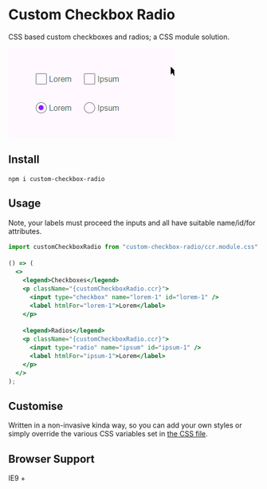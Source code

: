 # Custom Checkbox Radio

CSS based custom checkboxes and radios; a CSS module solution.

![Swanky](posterity/custom-checkbox-radio.gif)

## Install

    npm i custom-checkbox-radio

## Usage

Note, your labels must proceed the inputs and all have suitable name/id/for attributes.

```jsx
import customCheckboxRadio from "custom-checkbox-radio/ccr.module.css";

() => (
  <>
    <legend>Checkboxes</legend>
    <p className="{customCheckboxRadio.ccr}">
      <input type="checkbox" name="lorem-1" id="lorem-1" />
      <label htmlFor="lorem-1">Lorem</label>
    </p>

    <legend>Radios</legend>
    <p className="{customCheckboxRadio.ccr}">
      <input type="radio" name="ipsum" id="ipsum-1" />
      <label htmlFor="ipsum-1">Lorem</label>
    </p>
  </>
);
```

## Customise

Written in a non-invasive kinda way, so you can add your own styles or simply override the various CSS variables set in [the CSS file](https://github.com/entozoon/custom-checkbox-radio/blob/main/ccr.module.css#L1).

## Browser Support

IE9 +

